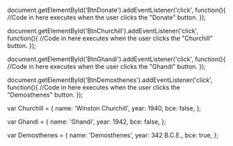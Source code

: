 document.getElementById('BtnDonate').addEventListener('click', function(){
  //Code in here executes when the user clicks the "Donate" button.
});

document.getElementById('BtnChurchill').addEventListener('click', function(){
  //Code in here executes when the user clicks the "Churchill" button.
});

document.getElementById('BtnGhandi').addEventListener('click', function(){
  //Code in here executes when the user clicks the "Ghandi" button.
});

document.getElementById('BtnDemosthenes').addEventListener('click', function(){
  //Code in here executes when the user clicks the "Demosthenes" button.
});

var Churchill = {
    name: 'Winston Churchill',
    year: 1940,
    bce: false,
};

var Ghandi = {
    name: 'Ghandi',
    year: 1942,
    bce: false,
};

var Demosthenes = {
    name: 'Demosthenes',
    year: 342 B.C.E.,
    bce: true,
};
